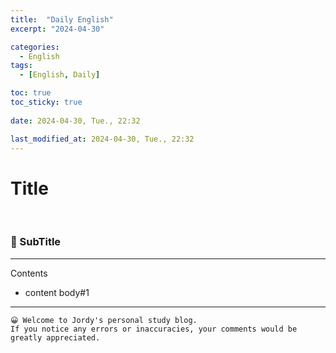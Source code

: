 ```yaml
---
title:  "Daily English"
excerpt: "2024-04-30"

categories:
  - English
tags:
  - [English, Daily]

toc: true
toc_sticky: true
 
date: 2024-04-30, Tue., 22:32

last_modified_at: 2024-04-30, Tue., 22:32
---
```

# Title
<br>

### 🚀 SubTitle
***
Contents
- content body#1
***

```
😀 Welcome to Jordy's personal study blog.  
If you notice any errors or inaccuracies, your comments would be greatly appreciated.
```